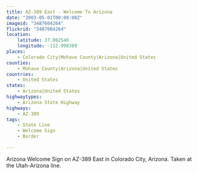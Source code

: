 ```yaml
---
title: AZ-389 East - Welcome To Arizona
date: "2003-05-01T00:00:00Z"
imageid: "3487604264"
flickrid: "3487604264"
location:
    latitude: 37.002546
    longitude: -112.998389
places:
    - Colorado City|Mohave County|Arizona|United States
counties:
    - Mohave County|Arizona|United States
countries:
    - United States
states:
    - Arizona|United States
highwaytypes:
    - Arizona State Highway
highways:
    - AZ-389
tags:
    - State Line
    - Welcome Sign
    - Border

---
```

Arizona Welcome Sign on AZ-389 East in Colorado City, Arizona.  Taken at the Utah-Arizona line.